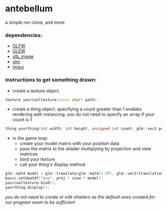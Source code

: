 # antebellum
a simple ron clone, and more
### dependencies: ###
* [GLFW](https://www.glfw.org "GLFW")
* [GLEW](http://glew.sourceforge.net "GLEW")
* [stb_image](https://github.com/nothings/stb/blob/master/stb_image.h "stb_image")
* [glm](https://github.com/g-truc/glm "glm")
* [imgui](https://github.com/ocornut/imgui "imgui")

### instructions to get something drawn: ###
* create a texture object
```c++
texture yourcooltexture(const char* path);
```
* create a thing object. specifying a count greater than 1 enables rendering with instancing. you do not need to specify an array if your count is 1
```c++
thing yourthing(int width, int height, unsigned int count, glm::vec2 positions[]);
```
* in the game loop:
  * create your model matrix with your position data
  * pass the matrix to the shader multiplying by projection and view matrices
  * bind your texture
  * call your thing's display method
```c++
glm::mat4 model = glm::translate(glm::mat4(1.0f), glm::vec3(translation.x, translation.y, 0));
basic.setUmat4f("mvp", proj * view * model);
yourcooltexture.bind();
yourthing.display();
```
_you do not need to create or edit shaders as the default ones created for our program seem to be sufficient_
